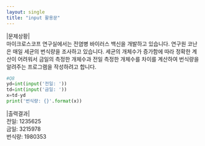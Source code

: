 ```yaml
---
layout: single
title: "input 활용문"
---
```


|문제상황|  
마이크로스코프 연구실에서는 전염병 바이러스 백신을 개발하고 있습니다. 연구원 코난은 매일 세균의 번식량을 조사하고 있습니다.
세균의 개체수가 증가함에 따라 정확한 계산이 어려워서 금일의 측정한 개체수과 전일 측정한 개체수를 차이를 계산하여 번식량을 알려주는
프로그램을 작성하려고 합니다.

```python
#Q8
yd=int(input('전일: '))
td=int(input('금일: '))
x=td-yd
print('번식량: {}'.format(x))
```

|출력결과|  
전일: 1235625  
금일: 3215978  
번식량: 1980353
